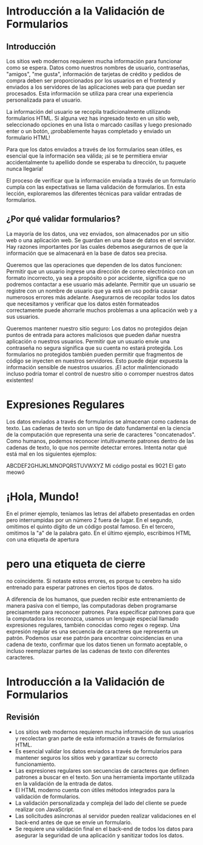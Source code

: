 # Introducción a la Validación de Formularios

## Introducción

Los sitios web modernos requieren mucha información para funcionar como se espera. Datos como nuestros nombres de usuario, contraseñas, "amigos", "me gusta", información de tarjetas de crédito y pedidos de compra deben ser proporcionados por los usuarios en el frontend y enviados a los servidores de las aplicaciones web para que puedan ser procesados. Esta información se utiliza para crear una experiencia personalizada para el usuario.

La información del usuario se recopila tradicionalmente utilizando formularios HTML. Si alguna vez has ingresado texto en un sitio web, seleccionado opciones en una lista o marcado casillas y luego presionado enter o un botón, ¡probablemente hayas completado y enviado un formulario HTML!

Para que los datos enviados a través de los formularios sean útiles, es esencial que la información sea válida; ¡si se te permitiera enviar accidentalmente tu apellido donde se esperaba tu dirección, tu paquete nunca llegaría!

El proceso de verificar que la información enviada a través de un formulario cumpla con las expectativas se llama validación de formularios. En esta lección, exploraremos las diferentes técnicas para validar entradas de formularios.

## ¿Por qué validar formularios?

La mayoría de los datos, una vez enviados, son almacenados por un sitio web o una aplicación web. Se guardan en una base de datos en el servidor. Hay razones importantes por las cuales debemos asegurarnos de que la información que se almacenará en la base de datos sea precisa.

Queremos que las operaciones que dependen de los datos funcionen: Permitir que un usuario ingrese una dirección de correo electrónico con un formato incorrecto, ya sea a propósito o por accidente, significa que no podremos contactar a ese usuario más adelante. Permitir que un usuario se registre con un nombre de usuario que ya está en uso podría causar numerosos errores más adelante. Asegurarnos de recopilar todos los datos que necesitamos y verificar que los datos estén formateados correctamente puede ahorrarle muchos problemas a una aplicación web y a sus usuarios.

Queremos mantener nuestro sitio seguro: Los datos no protegidos dejan puntos de entrada para actores maliciosos que pueden dañar nuestra aplicación o nuestros usuarios. Permitir que un usuario envíe una contraseña no segura significa que su cuenta no estará protegida. Los formularios no protegidos también pueden permitir que fragmentos de código se inyecten en nuestros servidores. Esto puede dejar expuesta la información sensible de nuestros usuarios. ¡El actor malintencionado incluso podría tomar el control de nuestro sitio o corromper nuestros datos existentes!

# Expresiones Regulares

Los datos enviados a través de formularios se almacenan como cadenas de texto. Las cadenas de texto son un tipo de dato fundamental en la ciencia de la computación que representa una serie de caracteres "concatenados". Como humanos, podemos reconocer intuitivamente patrones dentro de las cadenas de texto, lo que nos permite detectar errores. Intenta notar qué está mal en los siguientes ejemplos:

ABCDEF2GHIJKLMNOPQRSTUVWXYZ
Mi código postal es 9021
El gato meowó

<h1> ¡Hola, Mundo! </h2>

En el primer ejemplo, teníamos las letras del alfabeto presentadas en orden pero interrumpidas por un número 2 fuera de lugar. En el segundo, omitimos el quinto dígito de un código postal famoso. En el tercero, omitimos la "a" de la palabra gato. En el último ejemplo, escribimos HTML con una etiqueta de apertura <h1> pero una etiqueta de cierre </h2> no coincidente. Si notaste estos errores, es porque tu cerebro ha sido entrenado para esperar patrones en ciertos tipos de datos.

A diferencia de los humanos, que pueden recibir este entrenamiento de manera pasiva con el tiempo, las computadoras deben programarse precisamente para reconocer patrones. Para especificar patrones para que la computadora los reconozca, usamos un lenguaje especial llamado expresiones regulares, también conocidas como regex o regexp. Una expresión regular es una secuencia de caracteres que representa un patrón. Podemos usar ese patrón para encontrar coincidencias en una cadena de texto, confirmar que los datos tienen un formato aceptable, o incluso reemplazar partes de las cadenas de texto con diferentes caracteres.

# Introducción a la Validación de Formularios

## Revisión

- Los sitios web modernos requieren mucha información de sus usuarios y recolectan gran parte de esta información a través de formularios HTML.
- Es esencial validar los datos enviados a través de formularios para mantener seguros los sitios web y garantizar su correcto funcionamiento.
- Las expresiones regulares son secuencias de caracteres que definen patrones a buscar en el texto. Son una herramienta importante utilizada en la validación de la entrada de datos.
- El HTML moderno cuenta con útiles métodos integrados para la validación de formularios.
- La validación personalizada y compleja del lado del cliente se puede realizar con JavaScript.
- Las solicitudes asíncronas al servidor pueden realizar validaciones en el back-end antes de que se envíe un formulario.
- Se requiere una validación final en el back-end de todos los datos para asegurar la seguridad de una aplicación y sanitizar todos los datos.
